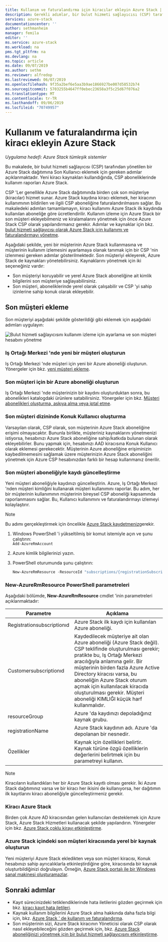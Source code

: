 ```yaml
---
title: Kullanım ve faturalandırma için kiracılar ekleyin Azure Stack | Microsoft Docs
description: Gerekli adımlar, bir bulut hizmeti sağlayıcısı (CSP) tarafından yönetilen Azure Stack son kullanıcı ekleyin.
services: azure-stack
documentationcenter: ''
author: sethmanheim
manager: femila
editor: ''
ms.service: azure-stack
ms.workload: na
pms.tgt_pltfrm: na
ms.devlang: na
ms.topic: article
ms.date: 09/07/2019
ms.author: sethm
ms.reviewer: alfredop
ms.lastreviewed: 06/07/2019
ms.openlocfilehash: 9f35a2bef6e5aa3b9ae1866927be007d58532b74
ms.sourcegitcommit: 5703255b4647ff0ebec23658a3f5c25d67f076a2
ms.translationtype: MT
ms.contentlocale: tr-TR
ms.lasthandoff: 09/06/2019
ms.locfileid: "70749957"
---
```

# <a name="add-tenant-for-usage-and-billing-to-azure-stack"></a>Kullanım ve faturalandırma için kiracı ekleyin Azure Stack

*Uygulama hedefi: Azure Stack tümleşik sistemler*

Bu makalede, bir bulut hizmeti sağlayıcısı (CSP) tarafından yönetilen bir Azure Stack dağıtımına Son Kullanıcı eklemek için gereken adımlar açıklanmaktadır. Yeni kiracı kaynakları kullandığında, CSP aboneliklerinde kullanım raporları Azure Stack.

CSP 'Ler genellikle Azure Stack dağıtımında birden çok son müşteriye (kiracılar) hizmet sunar. Azure Stack kaydına kiracı eklemek, her kiracının kullanımının bildirilen ve ilgili CSP aboneliğine faturalandırılmasını sağlar. Bu makaledeki adımları tamamlamayın, kiracı kullanımı Azure Stack ilk kaydında kullanılan aboneliğe göre ücretlendirilir. Kullanım izleme için Azure Stack bir son müşteri ekleyebilmeniz ve kiralamalarını yönetmek için önce Azure Stack CSP olarak yapılandırmanız gerekir. Adımlar ve kaynaklar için bkz. [bulut hizmeti sağlayıcısı olarak Azure Stack için kullanımı ve faturalandırmayı yönetme](azure-stack-add-manage-billing-as-a-csp.md).

Aşağıdaki şekilde, yeni bir müşterinin Azure Stack kullanmasına ve müşterinin kullanım izlemesini ayarlamaya olanak tanımak için bir CSP 'nin izlenmesi gereken adımlar gösterilmektedir. Son müşteriyi ekleyerek, Azure Stack de kaynakları yönetebilirsiniz. Kaynaklarını yönetmek için iki seçeneğiniz vardır:

- Son müşteriyi koruyabilir ve yerel Azure Stack aboneliğine ait kimlik bilgilerini son müşteriye sağlayabilirsiniz.  
- Son müşteri, aboneliklerinde yerel olarak çalışabilir ve CSP 'yi sahip izinlerine sahip konuk olarak ekleyebilir.  

## <a name="add-an-end-customer"></a>Son müşteri ekleme

Son müşteriyi aşağıdaki şekilde gösterildiği gibi eklemek için aşağıdaki adımları uygulayın:

![Bulut hizmeti sağlayıcısını kullanım izleme için ayarlama ve son müşteri hesabını yönetme](media/azure-stack-csp-enable-billing-usage-tracking/process-csp-enable-billing.png)

### <a name="create-a-new-customer-in-partner-center"></a>Iş Ortağı Merkezi 'nde yeni bir müşteri oluşturun

Iş Ortağı Merkezi 'nde müşteri için yeni bir Azure aboneliği oluşturun. Yönergeler için bkz. [yeni müşteri ekleme](/partner-center/add-a-new-customer).

### <a name="create-an-azure-subscription-for-the-end-customer"></a>Son müşteri için bir Azure aboneliği oluşturun

Iş Ortağı Merkezi 'nde müşterinizin bir kaydını oluşturduktan sonra, bu abonelikleri katalogdaki ürünlere satabilirsiniz. Yönergeler için bkz. [Müşteri abonelikleri oluşturma, askıya alma veya iptal etme](/partner-center/create-a-new-subscription).

### <a name="create-a-guest-user-in-the-end-customer-directory"></a>Son müşteri dizininde Konuk Kullanıcı oluşturma

Varsayılan olarak, CSP olarak, son müşterinin Azure Stack aboneliğine erişimi olmayacaktır. Bununla birlikte, müşteriniz kaynaklarını yönetmenizi istiyorsa, hesabınızı Azure Stack aboneliğine sahip/katkıda bulunan olarak ekleyebilirler. Bunu yapmak için, hesabınızı AAD kiracısına Konuk Kullanıcı olarak eklemesi gerekecektir. Müşterinin Azure aboneliğine erişiminizin kaybedilmemesini sağlamak üzere müşterinizin Azure Stack aboneliğini yönetmek için Azure CSP hesabınızdan farklı bir hesap kullanmanız önerilir.

### <a name="update-the-registration-with-the-end-customer-subscription"></a>Son müşteri aboneliğiyle kaydı güncelleştirme

Yeni müşteri aboneliğiyle kaydınızı güncelleştirin. Azure, Iş Ortağı Merkezi 'nden müşteri kimliğini kullanarak müşteri kullanımını raporlar. Bu adım, her bir müşterinin kullanımının müşterinin bireysel CSP aboneliği kapsamında raporlanmasını sağlar. Bu, Kullanıcı kullanımını ve faturalandırmayı izlemeyi kolaylaştırır.

> [!NOTE]  
> Bu adımı gerçekleştirmek için öncelikle [Azure Stack kaydetmeniz](azure-stack-registration.md)gerekir.

1. Windows PowerShell 'i yükseltilmiş bir komut istemiyle açın ve şunu çalıştırın:  
    `Add-AzureRmAccount`
2. Azure kimlik bilgilerinizi yazın.
3. PowerShell oturumunda şunu çalıştırın:

   ```powershell
   New-AzureRmResource -ResourceId "subscriptions/{registrationSubscriptionId}/resourceGroups/{resourceGroup}/providers/Microsoft.AzureStack/registrations/{registrationName}/customerSubscriptions/{customerSubscriptionId}" -ApiVersion 2017-06-01 -Properties <PSObject>
   ```

### <a name="new-azurermresource-powershell-parameters"></a>New-AzureRmResource PowerShell parametreleri

Aşağıdaki bölümde, **New-AzureRmResource** cmdlet 'inin parametreleri açıklanmaktadır:

| Parametre | Açıklama |
| --- | --- |
|Registrationsubscriptionıd | Azure Stack ilk kaydı için kullanılan Azure aboneliği.|
| Customersubscriptionıd | Kaydedilecek müşteriye ait olan Azure aboneliği (Azure Stack değil). CSP teklifinde oluşturulması gerekir; pratikte bu, Iş Ortağı Merkezi aracılığıyla anlamına gelir. Bir müşterinin birden fazla Azure Active Directory kiracısı varsa, bu aboneliğin Azure Stack oturum açmak için kullanılacak kiracıda oluşturulması gerekir. Müşteri aboneliği KIMLIĞI küçük harf kullanmalıdır. |
| resourceGroup | Azure 'da kaydınızı depoladığınız kaynak grubu. |
| registrationName | Azure Stack kaydının adı. Azure 'da depolanan bir nesnedir. |
| Özellikler | Kaynak için özellikleri belirtir. Kaynak türüne özgü özelliklerin değerlerini belirtmek için bu parametreyi kullanın.

> [!NOTE]  
> Kiracıların kullandıkları her bir Azure Stack kayıtlı olması gerekir. İki Azure Stack dağıtımınız varsa ve bir kiracı her ikisini de kullanıyorsa, her dağıtımın ilk kayıtlarını kiracı aboneliğiyle güncelleştirmeniz gerekir.

### <a name="onboard-tenant-to-azure-stack"></a>Kiracı Azure Stack

Birden çok Azure AD kiracısından gelen kullanıcıları desteklemek için Azure Stack, Azure Stack Hizmetleri kullanacak şekilde yapılandırın. Yönergeler için bkz. [Azure Stack çoklu kirayı etkinleştirme](azure-stack-enable-multitenancy.md).

### <a name="create-a-local-resource-in-the-end-customer-tenant-in-azure-stack"></a>Azure Stack içindeki son müşteri kiracısında yerel bir kaynak oluşturun

Yeni müşteriyi Azure Stack ekledikten veya son müşteri kiracısı, Konuk hesabınızı sahip ayrıcalıklarla etkinleştirdiğine göre, kiracısında bir kaynak oluşturbildiğinizi doğrulayın. Örneğin, [Azure Stack portalı ile bir Windows sanal makinesi oluşturamazlar](../user/azure-stack-quick-windows-portal.md).

## <a name="next-steps"></a>Sonraki adımlar

- Kayıt sürecinizdeki tetiklendiklerinde hata iletilerini gözden geçirmek için bkz. [kiracı kayıt hata iletileri](azure-stack-registration-errors.md).
- Kaynak kullanım bilgilerini Azure Stack alma hakkında daha fazla bilgi için, bkz. [Azure Stack ' de kullanım ve faturalandırma](azure-stack-billing-and-chargeback.md).
- Son müşterinin sizi, Azure Stack kiracının Yöneticisi olarak CSP olarak nasıl ekleyebileceğini gözden geçirmek için, bkz. [Azure Stack aboneliğinizi yönetmek için bir bulut hizmeti sağlayıcısını etkinleştirme](../user/azure-stack-csp-enable-billing-usage-tracking.md).
